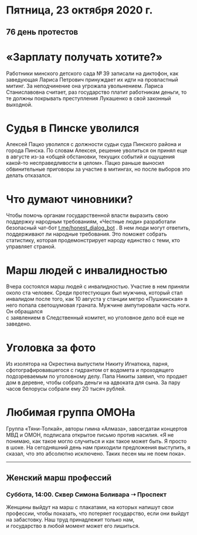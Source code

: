 # Пятница, 23 октября 2020 г.
## 76 день протестов



# «Зарплату получать хотите?»

Работники минского детского сада № 39 записали на диктофон, как заведующая Лариса Петрович принуждает их идти на провластный митинг. За неподчинение она угрожала увольнением. Лариса Станиславовна считает, раз государство платит работникам деньги, то те должны покрывать преступления Лукашенко в свой законный выходной.

# Судья в Пинске уволился

Алексей Пацко уволился с должности судьи суда Пинского района и города Пинска. По словам Алексея, решение уволиться он принял еще в августе из-за «общей обстановки, текущих событий  и ощущения какой-то несправедливости в целом». Пацко раньше выносил обвинительные приговоры за участие в митингах, но после выборов это делать отказался.

# Что думают чиновники?

Чтобы помочь органам государственной власти выразить свою поддержку народным требованиям, «Честные люди» разработали безопасный чат-бот [t.me/honest\_dialog\_bot](https://t.me/honest_dialog_bot) . В нем люди могут ответить, поддерживают ли народные требования. Это поможет собрать статистику, которая продемонстрирует народу единство с теми, кто управляет страной.

# Марш людей с инвалидностью

Вчера состоялся марш людей с инвалидностью. Участие в нем приняли около ста человек. Среди протестующих был мужчина, который стал инвалидом после того, как 10 августа у станции метро «Пушкинская» в него попала светошумовая граната. Мужчине ампутировали часть ноги. Он обращался   
с заявлением в Следственный комитет, но уголовное дело всё еще не заведено.

# Уголовка за фото

Из изолятора на Окрестина выпустили Никиту Игнатюка, парня, сфотографировавшегося с гидрантом от водомета и проходящего подозреваемым по уголовному делу. Папа Никиты заявил, что продает дом в деревне, чтобы собрать деньги на адвоката для сына. За пару часов белорусы собрали ему 20 тысяч рублей.

# Любимая группа ОМОНа

Группа «Тяни-Толкай», авторы гимна «Алмаза», завсегдатаи концертов МВД и ОМОН, подписала открытое письмо против насилия. «Я не понимаю, как такое могло случиться и как такое может быть. Я просто в шоке. На сегодняшний день нам приходили предложения выступить, я сказал, что это абсолютно исключено. Таких песен мы не поем пока».

---

## Женский марш профессий

### Суббота, 14:00. Сквер Симона Боливара ➝ Проспект

Женщины выйдут на марш с плакатами, на которых напишут свои профессии, чтобы показать, что потеряет государство, если они выйдут на забастовку. Наш труд принадлежит только нам,   
и государство в любой момент может его лишиться.
